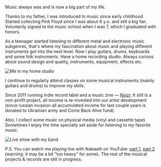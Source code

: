Music always was and is now a big part of my life.

Thanks to my father, I was introduced to music since early childhood. Started collecting Pink Floyd since I was about 6 y.o. and still a big fan. Volunterily signed to the music school when I was 7, which I graduated with honors.

As a teenager started listening to different metal and electronic music subgenres, that's where my fascination about music and playing different instruments got into the next level. Now I play guitars, drums, keyboards and some folk instruments. Have a home recording studio. Always curious about sound design and quality, instruments, equipment, effects etc.

![Me in my home studio](/me-in-studio.webp)

I continue to regularly attend classes on some musical instruments (mainly guitars and drums) to improve my skills.

Since 2011 running indie record label and a music zine &mdash; [Noizr](https://noizr.com). It still is a non-profit project, all income is re-invested into our artist development (since russian invasion all accumulated income for last couple years is donated to Ukrainian army and Come Back Alive fund).

Also, I collect some music on physical media (vinyl and cassette tape). Sometimes I enjoy the time specially set aside for listening to my favorite music.

![Live show with my band](/me-live.webp)

P.S. You can watch me playing live with Nabaath on YouTube: [part 1](https://youtu.be/ThlDSKGNc-k), [part 2](https://youtu.be/osGApVlgYk8) (warning: it may be a bit "too heavy" for some). The rest of the musical projects &amp; records are still in progress.
